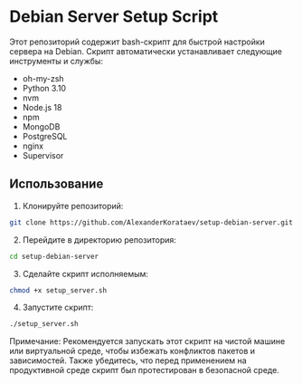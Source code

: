 # Debian Server Setup Script

Этот репозиторий содержит bash-скрипт для быстрой настройки сервера на Debian. Скрипт автоматически устанавливает следующие инструменты и службы:

- oh-my-zsh
- Python 3.10
- nvm
- Node.js 18
- npm
- MongoDB
- PostgreSQL
- nginx
- Supervisor

## Использование

1. Клонируйте репозиторий:
```bash
git clone https://github.com/AlexanderKorataev/setup-debian-server.git
```
2. Перейдите в директорию репозитория:
```bash
cd setup-debian-server
```
3. Сделайте скрипт исполняемым:
```bash
chmod +x setup_server.sh
```
4. Запустите скрипт:
```bash
./setup_server.sh
```
Примечание: Рекомендуется запускать этот скрипт на чистой машине или виртуальной среде, чтобы избежать конфликтов пакетов и зависимостей. Также убедитесь, что перед применением на продуктивной среде скрипт был протестирован в безопасной среде.
